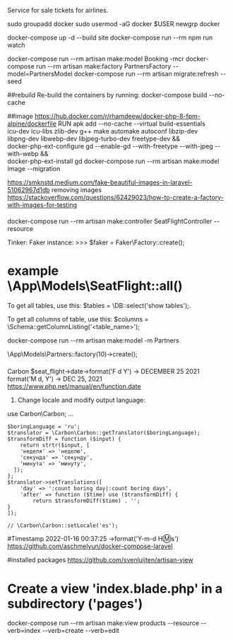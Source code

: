 Service for sale tickets for airlines.

sudo groupadd docker
sudo usermod -aG docker $USER
newgrp docker

docker-compose up -d --build site
docker-compose run --rm npm run watch

docker-compose run --rm artisan make:model Booking -mcr
docker-compose run --rm artisan make:factory PartnersFactory --model=PartnersModel
docker-compose run --rm artisan migrate:refresh --seed

##rebuild
Re-build the containers by running: docker-compose build --no-cache

##image
https://hub.docker.com/r/rhamdeew/docker-php-8-fpm-alpine/dockerfile
RUN apk add --no-cache --virtual build-essentials \
 icu-dev icu-libs zlib-dev g++ make automake autoconf libzip-dev \
 libpng-dev libwebp-dev libjpeg-turbo-dev freetype-dev && \
 docker-php-ext-configure gd --enable-gd --with-freetype --with-jpeg --with-webp && \
 docker-php-ext-install gd
docker-compose run --rm artisan make:model Image --migration

https://smknstd.medium.com/fake-beautiful-images-in-laravel-51062967d1db
removing images https://stackoverflow.com/questions/62429023/how-to-create-a-factory-with-images-for-testing

####

docker-compose run --rm artisan make:controller SeatFlightController --resource

Tinker:
Faker instance: >>> $faker = Faker\Factory::create();

# example \App\Models\SeatFlight::all()

To get all tables, use this:
$tables = \DB::select('show tables');.

To get all columns of table, use this:
$columns = \Schema::getColumnListing('<table_name>');

docker-compose run --rm artisan make:model -m Partners

\App\Models\Partners::factory(10)->create();

###

Carbon
$seat_flight->date->format('F d Y') -> DECEMBER 25 2021
format('M d, Y') -> DEC 25, 2021
https://www.php.net/manual/en/function.date

1. Change locale and modify output language:

use Carbon\Carbon;
...

```
$boringLanguage = 'ru';
$translator = \Carbon\Carbon::getTranslator($boringLanguage);
$transformDiff = function ($input) {
    return strtr($input, [
    'неделя' => 'неделю',
    'секунда' => 'секунду',
    'минута' => 'минуту',
  ]);
};
$translator->setTranslations([
    'day' => ':count boring day|:count boring days',
    'after' => function ($time) use ($transformDiff) {
        return $transformDiff($time) . '';
}
]);

// \Carbon\Carbon::setLocale('es');
```

#Timestamp
2022-01-16 00:37:25
->format('Y-m-d H:m:s')
https://github.com/aschmelyun/docker-compose-laravel

#installed packages
https://github.com/svenluijten/artisan-view

# Create a view 'index.blade.php' in a subdirectory ('pages')

docker-compose run --rm artisan make:view products --resource --verb=index --verb=create --verb=edit
